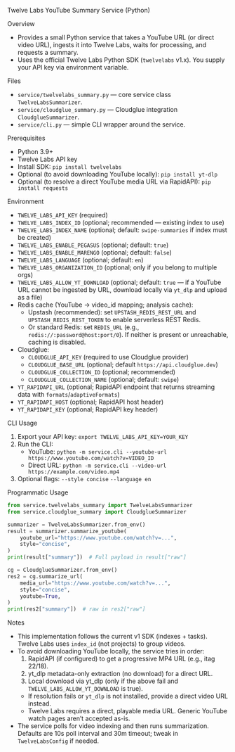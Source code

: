 Twelve Labs YouTube Summary Service (Python)

Overview
- Provides a small Python service that takes a YouTube URL (or direct video URL), ingests it into Twelve Labs, waits for processing, and requests a summary.
- Uses the official Twelve Labs Python SDK (`twelvelabs` v1.x). You supply your API key via environment variable.

Files
- `service/twelvelabs_summary.py` — core service class `TwelveLabsSummarizer`.
- `service/cloudglue_summary.py` — Cloudglue integration `CloudglueSummarizer`.
- `service/cli.py` — simple CLI wrapper around the service.

Prerequisites
- Python 3.9+
- Twelve Labs API key
- Install SDK: `pip install twelvelabs`
- Optional (to avoid downloading YouTube locally): `pip install yt-dlp`
 - Optional (to resolve a direct YouTube media URL via RapidAPI): `pip install requests`

Environment
- `TWELVE_LABS_API_KEY` (required)
- `TWELVE_LABS_INDEX_ID` (optional; recommended — existing index to use)
- `TWELVE_LABS_INDEX_NAME` (optional; default: `swipe-summaries` if index must be created)
- `TWELVE_LABS_ENABLE_PEGASUS` (optional; default: `true`)
- `TWELVE_LABS_ENABLE_MARENGO` (optional; default: `false`)
- `TWELVE_LABS_LANGUAGE` (optional; default: `en`)
- `TWELVE_LABS_ORGANIZATION_ID` (optional; only if you belong to multiple orgs)
- `TWELVE_LABS_ALLOW_YT_DOWNLOAD` (optional; default: `true` — if a YouTube URL cannot be ingested by URL, download locally via `yt_dlp` and upload as a file)
 - Redis cache (YouTube → video_id mapping; analysis cache):
   - Upstash (recommended): set `UPSTASH_REDIS_REST_URL` and `UPSTASH_REDIS_REST_TOKEN` to enable serverless REST Redis.
   - Or standard Redis: set `REDIS_URL` (e.g., `redis://:password@host:port/0`). If neither is present or unreachable, caching is disabled.
- Cloudglue:
  - `CLOUDGLUE_API_KEY` (required to use Cloudglue provider)
  - `CLOUDGLUE_BASE_URL` (optional; default `https://api.cloudglue.dev`)
  - `CLOUDGLUE_COLLECTION_ID` (optional; recommended)
  - `CLOUDGLUE_COLLECTION_NAME` (optional; default: `swipe`)
 - `YT_RAPIDAPI_URL` (optional; RapidAPI endpoint that returns streaming data with `formats`/`adaptiveFormats`)
 - `YT_RAPIDAPI_HOST` (optional; RapidAPI host header)
 - `YT_RAPIDAPI_KEY` (optional; RapidAPI key header)

CLI Usage
1) Export your API key:
   `export TWELVE_LABS_API_KEY=YOUR_KEY`
2) Run the CLI:
   - YouTube: `python -m service.cli --youtube-url https://www.youtube.com/watch?v=VIDEO_ID`
   - Direct URL: `python -m service.cli --video-url https://example.com/video.mp4`
3) Optional flags:
   `--style concise` `--language en`

Programmatic Usage
```python
from service.twelvelabs_summary import TwelveLabsSummarizer
from service.cloudglue_summary import CloudglueSummarizer

summarizer = TwelveLabsSummarizer.from_env()
result = summarizer.summarize_youtube(
    youtube_url="https://www.youtube.com/watch?v=...",
    style="concise",
)
print(result["summary"])  # Full payload in result["raw"]

cg = CloudglueSummarizer.from_env()
res2 = cg.summarize_url(
    media_url="https://www.youtube.com/watch?v=...",
    style="concise",
    youtube=True,
)
print(res2["summary"])  # raw in res2["raw"]
```

Notes
- This implementation follows the current v1 SDK (indexes + tasks). Twelve Labs uses `index_id` (not projects) to group videos.
- To avoid downloading YouTube locally, the service tries in order:
  1) RapidAPI (if configured) to get a progressive MP4 URL (e.g., itag 22/18).
  2) yt_dlp metadata-only extraction (no download) for a direct URL.
  3) Local download via yt_dlp (only if the above fail and `TWELVE_LABS_ALLOW_YT_DOWNLOAD` is true).
  - If resolution fails or `yt_dlp` is not installed, provide a direct video URL instead.
  - Twelve Labs requires a direct, playable media URL. Generic YouTube watch pages aren’t accepted as-is.
- The service polls for video indexing and then runs summarization. Defaults are 10s poll interval and 30m timeout; tweak in `TwelveLabsConfig` if needed.
